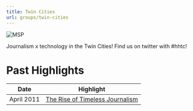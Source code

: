 ```yaml
---
title: Twin Cities
url: groups/twin-cities
---
```


![MSP](https://www.goodfreephotos.com/albums/united-states/minnesota/minneapolis-st.-paul/minnesota-river-through-the-city.jpg)

Journalism x technology in the Twin Cities! Find us on twitter with #hhtc!

# Past Highlights

| **Date**  | **Highlight** |  
|-----------|---------------|  
| April 2011 | [The Rise of Timeless Journalism](https://www.slideshare.net/mthomps00/hacks-hackerstc) |
